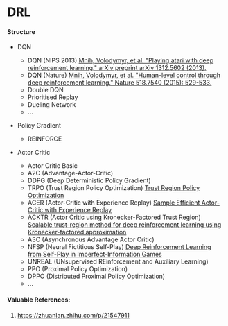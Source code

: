 # DRL


#### Structure
- DQN
  - DQN (NIPS 2013) 
 [Mnih, Volodymyr, et al. "Playing atari with deep reinforcement learning." arXiv preprint arXiv:1312.5602 (2013).](https://arxiv.org/abs/1312.5602)
  - DQN (Nature) 
 [Mnih, Volodymyr, et al. "Human-level control through deep reinforcement learning." Nature 518.7540 (2015): 529-533.](https://web.stanford.edu/class/psych209/Readings/MnihEtAlHassibis15NatureControlDeepRL.pdf)
   - Double DQN
   - Prioritised Replay
   - Dueling Network
   - ...
 
- Policy Gradient
  - REINFORCE
  
- Actor Critic
  - Actor Critic Basic
  - A2C (Advantage-Actor-Critic)
  - DDPG (Deep Deterministic Policy Gradient)
  - TRPO (Trust Region Policy Optimization) 
  [Trust Region Policy Optimization](https://arxiv.org/pdf/1502.05477.pdf)
  - ACER (Actor-Critic with Experience Replay)
  [Sample Efficient Actor-Critic with Experience Replay](https://arxiv.org/abs/1611.01224)
  - ACKTR (Actor Critic using Kronecker-Factored Trust Region)
  [Scalable trust-region method for deep reinforcement learning using Kronecker-factored approximation](https://arxiv.org/abs/1708.05144)
  - A3C (Asynchronous Advantage Actor Critic)
  - NFSP (Neural Fictitious Self-Play)
  [Deep Reinforcement Learning from Self-Play in Imperfect-Information Games](https://arxiv.org/abs/1603.01121)
  - UNREAL (UNsupervised REinforcement and Auxiliary Learning)
  - PPO (Proximal Policy Optimization)
  - DPPO (Distributed Proximal Policy Optimization)
  - ...




#### Valuable References:
1. https://zhuanlan.zhihu.com/p/21547911
